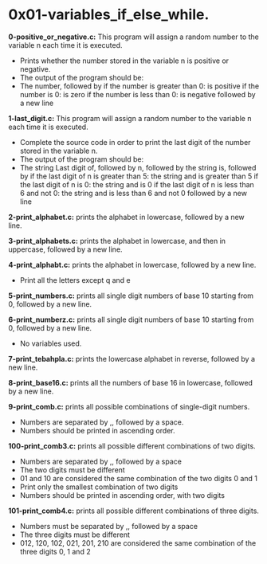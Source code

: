 # 0x01-variables_if_else_while.

**0-positive_or_negative.c:** This program will assign a random number to the variable n each time it is executed.

- Prints whether the number stored in the variable n is positive or negative.
- The output of the program should be:
- The number, followed by
            if the number is greater than 0: is positive
            if the number is 0: is zero
            if the number is less than 0: is negative
            followed by a new line

**1-last_digit.c:** This program will assign a random number to the variable n each time it is executed.

- Complete the source code in order to print the last digit of the number stored in the variable n.
- The output of the program should be:
- The string Last digit of, followed by
        n, followed by
        the string is, followed by
            if the last digit of n is greater than 5: the string and is greater than 5
            if the last digit of n is 0: the string and is 0
            if the last digit of n is less than 6 and not 0: the string and is less than 6 and not 0
        followed by a new line

**2-print_alphabet.c:** prints the alphabet in lowercase, followed by a new line.

**3-print_alphabets.c:** prints the alphabet in lowercase, and then in uppercase, followed by a new line.

**4-print_alphabt.c:** prints the alphabet in lowercase, followed by a new line.

- Print all the letters except q and e

**5-print_numbers.c:** prints all single digit numbers of base 10 starting from 0, followed by a new line.

**6-print_numberz.c:** prints all single digit numbers of base 10 starting from 0, followed by a new line.

- No variables used.

**7-print_tebahpla.c:** prints the lowercase alphabet in reverse, followed by a new line.

**8-print_base16.c:** prints all the numbers of base 16 in lowercase, followed by a new line.

**9-print_comb.c:** prints all possible combinations of single-digit numbers.

- Numbers are separated by ,, followed by a space.
- Numbers should be printed in ascending order.

**100-print_comb3.c:** prints all possible different combinations of two digits.

- Numbers are separated by ,, followed by a space
- The two digits must be different
- 01 and 10 are considered the same combination of the two digits 0 and 1
- Print only the smallest combination of two digits
- Numbers should be printed in ascending order, with two digits

**101-print_comb4.c:** prints all possible different combinations of three digits.

- Numbers must be separated by ,, followed by a space
- The three digits must be different
- 012, 120, 102, 021, 201, 210 are considered the same combination of the three digits 0, 1 and 2



